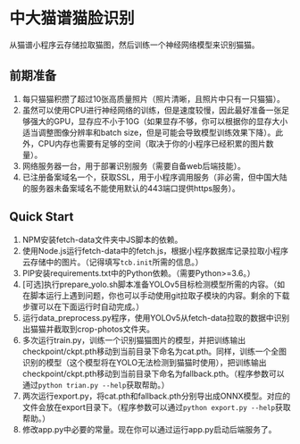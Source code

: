 # 中大猫谱猫脸识别

从猫谱小程序云存储拉取猫图，然后训练一个神经网络模型来识别猫猫。

## 前期准备

1. 每只猫猫积攒了超过10张高质量照片（照片清晰，且照片中只有一只猫猫）。
2. 虽然可以使用CPU进行神经网络的训练，但是速度较慢，因此最好准备一张足够强大的GPU，显存应不小于10G（如果显存不够，你可以根据你的显存大小适当调整图像分辨率和batch size，但是可能会导致模型训练效果下降）。此外，CPU内存也需要有足够的空间（取决于你的小程序已经积累的图片数量）。
3. 网络服务器一台，用于部署识别服务（需要自备web后端技能）。
4. 已注册备案域名一个，获取SSL，用于小程序调用服务（非必需，但中国大陆的服务器未备案域名不能使用默认的443端口提供https服务）。

## Quick Start

1. NPM安装fetch-data文件夹中JS脚本的依赖。
2. 使用Node.js运行fetch-data中的fetch.js，根据小程序数据库记录拉取小程序云存储中的图片。（记得填写`tcb.init`所需的信息。）
3. PIP安装requirements.txt中的Python依赖。（需要Python>=3.6。）
4. \[可选\]执行prepare_yolo.sh脚本准备YOLOv5目标检测模型所需的内容。（如在脚本运行上遇到问题，你也可以手动使用git拉取子模块的内容。剩余的下载步骤可以在下面运行时自动完成。）
5. 运行data_preprocess.py程序，使用YOLOv5从fetch-data拉取的数据中识别出猫猫并截取到crop-photos文件夹。
6. 多次运行train.py，训练一个识别猫猫图片的模型，并把训练输出checkpoint/ckpt.pth移动到当前目录下命名为cat.pth。同样，训练一个全图识别的模型（这个模型将在YOLO无法检测到猫猫时使用），把训练输出checkpoint/ckpt.pth移动到当前目录下命名为fallback.pth。（程序参数可以通过`python trian.py --help`获取帮助。）
7. 两次运行export.py，将cat.pth和fallback.pth分别导出成ONNX模型。对应的文件会放在export目录下。（程序参数可以通过`python export.py --help`获取帮助。）
8. 修改app.py中必要的常量。现在你可以通过运行app.py启动后端服务了。

